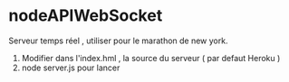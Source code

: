# nodeAPIWebSocket
Serveur temps réel , utiliser pour le marathon de new york.

1) Modifier dans l'index.hml , la source du serveur ( par defaut Heroku ) 
2) node server.js pour lancer



